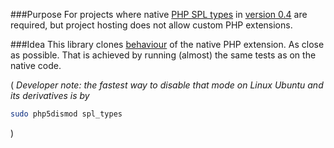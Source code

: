 ###Purpose
For projects where native [PHP SPL types](http://php.net/manual/en/book.spl-types.php)
in [version 0.4](http://pecl.php.net/package-changelog.php?package=SPL_Types&release=0.4.0) are required,
but project hosting does not allow custom PHP extensions.

###Idea
This library clones [behaviour](https://github.com/jaroslavtyc/granam-native-spl-type-behaviour-investigation) of the native PHP extension.
As close as possible.
That is achieved by running (almost) the same tests as on the native code.

( *Developer note: the fastest way to disable that mode on Linux Ubuntu and its derivatives is by*
```bash
sudo php5dismod spl_types
```
)
